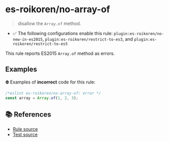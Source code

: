 # es-roikoren/no-array-of
> disallow the `Array.of` method.

- ✅ The following configurations enable this rule: `plugin:es-roikoren/no-new-in-es2015`, `plugin:es-roikoren/restrict-to-es3`, and `plugin:es-roikoren/restrict-to-es5`

This rule reports ES2015 `Array.of` method as errors.

## Examples

⛔ Examples of **incorrect** code for this rule:

```js
/*eslint es-roikoren/no-array-of: error */
const array = Array.of(1, 2, 3);
```

## 📚 References

- [Rule source](https://github.com/roikoren755/eslint-plugin-es/blob/v2.0.3/src/rules/no-array-of.ts)
- [Test source](https://github.com/roikoren755/eslint-plugin-es/blob/v2.0.3/tests/src/rules/no-array-of.ts)
